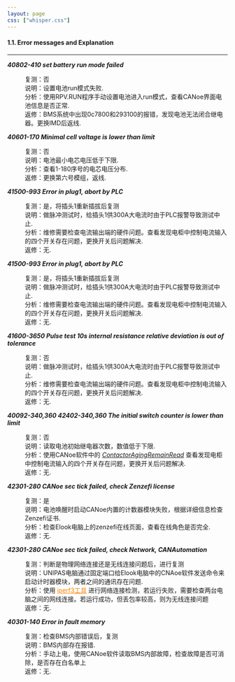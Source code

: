 ```yaml
---
layout: page
css: ["whisper.css"]
---
```


<h4>1.1. Error messages and Explanation</h4>
<hr class="docutils" />
<dl class="simple">
<dt><em><b>40802-410 set battery run mode failed</b></em></dt><dd><p>
    复测：否<br>
    说明：设置电池run模式失败.<br>
    分析：使用RPV.RUN程序手动设置电池进入run模式，查看CANoe界面电池信息是否正常.<br>
    返修：BMS系统中出现0c7800和293100的报错，发现电池无法闭合继电器。更换IMD后返线.</p>
</dd>
<dt><em><b>40601-170 Minimal cell voltage is lower than limit</b></em></dt><dd><p>
    复测：否<br>
    说明：电池最小电芯电压低于下限.<br>
    分析：查看1-180序号的电芯电压分布.<br>
    返修：更换第六号模组，返线.</p>
</dd>
<dt><em><b>41500-993 Error in plug1, abort by PLC</b></em></dt><dd><p>
    复测：是，将插头1重新插拔后复测<br>
    说明：做脉冲测试时，给插头1供300A大电流时由于PLC报警导致测试中止.<br>
    分析：维修需要检查电流输出端的硬件问题。查看发现电柜中控制电流输入的四个开关存在问题，更换开关后问题解决.<br>
    返修：无.</p>
</dd>
<dt><em><b>41500-993 Error in plug1, abort by PLC</b></em></dt><dd><p>
    复测：是，将插头1重新插拔后复测<br>
    说明：做脉冲测试时，给插头1供300A大电流时由于PLC报警导致测试中止.<br>
    分析：维修需要检查电流输出端的硬件问题。查看发现电柜中控制电流输入的四个开关存在问题，更换开关后问题解决.<br>
    返修：无.</p>
</dd>
<dt><em><b>41600-3650 Pulse test 10s internal resistance relative deviation is out of tolerance</b></em></dt><dd><p>
    复测：否<br>
    说明：做脉冲测试时，给插头1供300A大电流时由于PLC报警导致测试中止.<br>
    分析：维修需要检查电流输出端的硬件问题。查看发现电柜中控制电流输入的四个开关存在问题，更换开关后问题解决.<br>
    返修：无.</p>
</dd>
<dt><em><b>40092-340,360 42402-340,360 The initial switch counter is lower than limit</b></em></dt><dd><p>
    复测：否<br>
    说明：读取电池初始继电器次数，数值低于下限.<br>
    分析：使用CANoe软件中的 <font color="#0000FF"><i><a href="/_post/iperf3.md">ContactorAgingRemainRead</a></i></font> 查看发现电柜中控制电流输入的四个开关存在问题，更换开关后问题解决.<br>
    返修：无.</p>
</dd>
<dt><em><b>42301-280 CANoe sec tick failed, check Zenzefi license</b></em></dt><dd><p>
    复测：是<br>
    说明：电池唤醒时启动CANoe内置的计数器模块失败，根据详细信息检查Zenzefi证书.<br>
    分析：检查Elook电脑上的zenzefi在线页面，查看在线角色是否完全.<br>
    返修：无.</p>
</dd>
<dt><em><b>42301-280 CANoe sec tick failed, check Network, CANAutomation</b></em></dt><dd><p>
    复测：判断是物理网络连接还是无线连接问题后，进行复测<br>
    说明：UNIPAS电脑通过固定端口给Elook电脑中的CNAoe软件发送命令来启动计时器模块，两者之间的通讯存在问题.<br>
    分析：使用 <a href="2024-05-20-iperf3" style="color: #FF8000;">iperf3工具</a> 进行网络连接检测，若运行失败，需要检查两台电脑之间的网线连接。若运行成功，但丢包率较高，则为无线连接问题<br>
    返修：无.</p>
</dd>
<dt><em><b>40301-140 Error in fault memory</b></em></dt><dd><p>
    复测：检查BMS内部错误后，复测<br>
    说明：BMS内部存在报错.<br>
    分析：手动上电，使用CANoe软件读取BMS内部故障，检查故障是否可消除，是否存在白名单上<br>
    返修：无.</p>
</dd>

